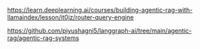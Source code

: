 https://learn.deeplearning.ai/courses/building-agentic-rag-with-llamaindex/lesson/it0jz/router-query-engine


https://github.com/piyushagni5/langgraph-ai/tree/main/agentic-rag/agentic-rag-systems

